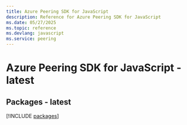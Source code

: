 ```yaml
---
title: Azure Peering SDK for JavaScript
description: Reference for Azure Peering SDK for JavaScript
ms.date: 05/27/2025
ms.topic: reference
ms.devlang: javascript
ms.service: peering
---
```

# Azure Peering SDK for JavaScript - latest
## Packages - latest
[!INCLUDE [packages](peering-index.md)]